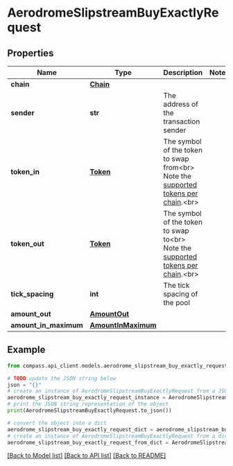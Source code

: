 # AerodromeSlipstreamBuyExactlyRequest


## Properties

Name | Type | Description | Notes
------------ | ------------- | ------------- | -------------
**chain** | [**Chain**](Chain.md) |  | 
**sender** | **str** | The address of the transaction sender | 
**token_in** | [**Token**](Token.md) | The symbol of the token to swap from&lt;br&gt; Note the [supported tokens per chain](/#/#token-table).&lt;br&gt; | 
**token_out** | [**Token**](Token.md) | The symbol of the token to swap to&lt;br&gt; Note the [supported tokens per chain](/#/#token-table).&lt;br&gt; | 
**tick_spacing** | **int** | The tick spacing of the pool | 
**amount_out** | [**AmountOut**](AmountOut.md) |  | 
**amount_in_maximum** | [**AmountInMaximum**](AmountInMaximum.md) |  | 

## Example

```python
from compass.api_client.models.aerodrome_slipstream_buy_exactly_request import AerodromeSlipstreamBuyExactlyRequest

# TODO update the JSON string below
json = "{}"
# create an instance of AerodromeSlipstreamBuyExactlyRequest from a JSON string
aerodrome_slipstream_buy_exactly_request_instance = AerodromeSlipstreamBuyExactlyRequest.from_json(json)
# print the JSON string representation of the object
print(AerodromeSlipstreamBuyExactlyRequest.to_json())

# convert the object into a dict
aerodrome_slipstream_buy_exactly_request_dict = aerodrome_slipstream_buy_exactly_request_instance.to_dict()
# create an instance of AerodromeSlipstreamBuyExactlyRequest from a dict
aerodrome_slipstream_buy_exactly_request_from_dict = AerodromeSlipstreamBuyExactlyRequest.from_dict(aerodrome_slipstream_buy_exactly_request_dict)
```
[[Back to Model list]](../README.md#documentation-for-models) [[Back to API list]](../README.md#documentation-for-api-endpoints) [[Back to README]](../README.md)


